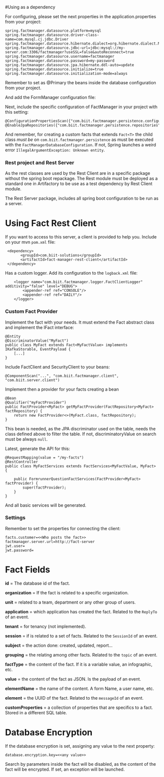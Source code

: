 #Using as a dependency

For configuring, please set the next properties in the application.properties from your project:

```
spring.factmanager.datasource.platform=mysql
spring.factmanager.datasource.driver-class-name=com.mysql.cj.jdbc.Driver
spring.factmanager.datasource.hibernate.dialect=org.hibernate.dialect.MySQL8Dialect
spring.factmanager.datasource.jdbc-url=jdbc:mysql://my-server.com:3306/factmanager?useSSL=false&autoReconnect=true
spring.factmanager.datasource.username=factmanager
spring.factmanager.datasource.password=my-password
spring.factmanager.datasource.jpa.hibernate.ddl-auto=update
spring.factmanager.datasource.initialize=true
spring.factmanager.datasource.initialization-mode=always
```

Remember to set as @Primary the beans inside the database configuration from your project.

And add the FormManager configuration file:

Next, include the specific configuration of FactManager in your project with this setting:

```
@ConfigurationPropertiesScan({"com.biit.factmanager.persistence.configuration"})
@EnableJpaRepositories({"com.biit.factmanager.persistence.repositories"})
``` 

And remember, for creating a custom facts that extends `Fact<T>` the child class *must be*
on `com.biit.factmanager.persistence` as must be executed with the `FactManagerDatabaseConfiguration`. If not, Spring
launches a weird error `IllegalArgumentException: Unknown entity`.

### Rest project and Rest Server

As the rest classes are used by the Rest Client are in a specific package without the spring boot repackage. The Rest
module must be deployed as a standard one in Artifactory to be use as a test dependency by Rest Client module.

The Rest Server package, includes all spring boot configuration to be run as a server.

# Using Fact Rest Client

If you want to access to this server, a client is provided to help you. Include on your mvn `pom.xml` file:

```
 <dependency>
       <groupId>com.biit-solutions</groupId>
       <artifactId>fact-manager-rest-client</artifactId>
 </dependency>
```

Has a custom logger. Add its configuration to the `logback.xml` file:

```
    <logger name="com.biit.factmanager.logger.FactClientLogger" additivity="false" level="DEBUG">
        <appender-ref ref="CONSOLE"/>
        <appender-ref ref="DAILY"/>
    </logger>
```

### Custom Fact Provider

Implement the fact with your needs. It must extend the Fact abstract class and implement the IFact interface:

```
@Entity
@DiscriminatorValue("MyFact")
public class MyFact extends Fact<MyFactValue> implements IKafkaStorable, EventPayload {
    [...]
}
```

Include FactClient and SecurityClient to your beans:

```
@ComponentScan("...", "com.biit.factmanager.client", "com.biit.server.client")
```

Implement then a provider for your facts creating a bean

```
@Bean
@Qualifier("myFactProvider")
public FactProvider<MyFact> getMyFactProvider(FactRepository<MyFact> factRepository) {
    return new FactProvider<>(MyFact.class, factRepository);
}
```

This bean is needed, as the JPA discriminator used on the table, needs the class defined above to filter the table. If
not, discriminatoryValue on search must be always `null`.

Latest, generate the API for this:

```
@RequestMapping(value = "/my-facts")
@RestController
public class MyFactServices extends FactServices<MyFactValue, MyFact> {

    public FormrunnerQuestionFactServices(FactProvider<MyFact> factProvider) {
        super(factProvider);
    }
}
```

And all basic services will be generated.

### Settings

Remember to set the properties for connecting the client:

```
facts.customer=<<Who posts the fact>>
factmanager.server.url=http://fact-server
jwt.user=
jwt.password=
```

# Fact Fields

**id** = The database id of the fact.

**organization** = If the fact is related to a specific organization.

**unit** = related to a team, department or any other group of users.

**application** = which application has created the fact. Related to the `ReplyTo` of an event.

**tenant** = for tenancy (not implemented).

**session** = if is related to a set of facts. Related to the `SessionId` of an event.

**subject** = the action done: created, updated, report...

**grouping** = the relating among other facts. Related to the `topic` of an event.

**factType** = the content of the fact. If it is a variable value, an infographic, etc.

**value** = the content of the fact as JSON. Is the payload of an event.

**elementName** = the name of the content. A form Name, a user name, etc.

**element** = the UUID of the fact. Related to the `messageId` of an event.

**customProperties** = a collection of properties that are specifics to a fact. Stored in a different SQL table.

# Database Encryption

If the database encryption is set, assigning any value to the next property:

```
database.encryption.key=<<any value>>
``` 

Search by parameters inside the fact will be disabled, as the content of the fact will be encrypted.
If set, an exception will be launched. 
